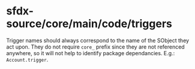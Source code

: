 # sfdx-source/core/main/code/triggers
Trigger names should always correspond to the name of the SObject they act upon. They do not require `core_` prefix since they are not referenced anywhere, so it will not help to identify package dependancies. E.g.: `Account.trigger`.